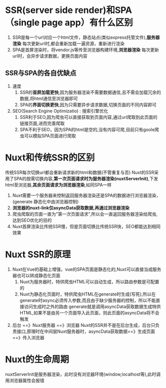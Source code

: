 <!--
 * @Author: your name
 * @Date: 2020-01-28 23:42:11
 * @LastEditTime : 2020-01-29 01:32:16
 * @LastEditors  : Please set LastEditors
 * @Description: In User Settings Edit
 * @FilePath: \nuxt\学习笔记.md
 -->
# SSR(server side render)和SPA（single page app）有什么区别 
1. SSR是每一个url对应一个html文件，静态站点(类似express托管文件),**服务器渲染**
   每次更新url时,都会重新加载一遍资源，重新进行渲染
2. SPA是首屏渲染时，将vendor.js等传至浏览器构建环境,**浏览器渲染**
   每次更新url时，会异步请求数据，更换页面内容
## SSR与SPA的各自优缺点
1. 速度
    1. SSR的**首屏加载更快**,因为服务器渲染不需要数据通信,且不需会加载冗余的数据,将html通信至浏览器即可
    2. SPA的**界面切换更快**,因为只需要异步请求数据,切换页面的不同内容即可
2. SEO(Search Engine Optimizatio) : 搜索引擎优化
    1. SSR利于SEO,因为爬虫可以直接获取到页面内容,通过url爬取到此页面的链接页面,进而完善爬取
    2. SPA不利于SEO，因为SPA的html是空的,没有内容可爬,目前只有goole爬虫可以模拟SPA页面进行爬取
    

# Nuxt和传统SSR的区别
传统SSR每次切换url都会重新请求新的html和数据(不管重复与否)
Nuxt的SSR采用了SPA的按需切换内容,**第一次页面请求时为服务器渲染(nuxtServerInit)**,下发html至浏览器,**其余页面请求为浏览器渲染**,如同SPA一样
1. Nuxt需要一个服务器来控制返回服务器渲染还是SPA的数据进行浏览器渲染，(generate 静态化中由浏览器控制)
2. **浏览器的nuxt-link仅asyncData获取数据,再通过浏览器渲染**
3. 爬虫爬取的页面一直为"第一次页面请求",所以会一直返回服务器渲染给爬虫,达到SEO优化的目的
4. Nuxt首屏渲染比传统SSR慢，但是页面切换比传统SSR快，SEO都能达到相同效果

# Nuxt SSR的原理
1. Nuxt在Vue的基础上增强，vue的SPA页面是静态化的,Nuxt可以直接当成服务器也可以转成静态化页面
    1. Nuxt为服务器时，特供爬虫HTML可以自动生成，所以路由参数是可配置的
    2. Nuxt为静态化页面时，特供爬虫HTML在generate时生成(写死),所以在generate时async必须传入参数,而且由于缺少服务器的控制，所以不能直接访问生成时之外的路由
    generate就是调用asyncData获取数据生成特供HTML,如果不是由另一个页面导入此页面，则此页面的asyncData将不会触发
2. 后台 ==》Nuxt服务器 ==》浏览器 
    Nuxt的SSR并不是在后台生成，后台只负责接口,原理时在中间层Nuxt服务器时，asyncData获取数据==》生成页面==》传入浏览器

# Nuxt的生命周期
[生命周期]:https://zh.nuxtjs.org/nuxt-schema.svg
nuxtServerInit是服务器渲染，此时没有浏览器环境(window,localhost等),此时调用浏览器属性会报错

